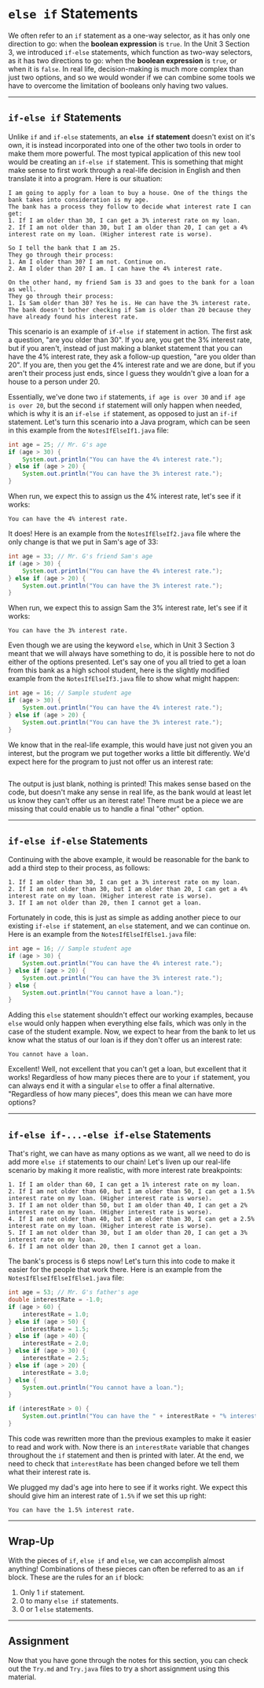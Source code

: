 # `else if` Statements

We often refer to an `if` statement as a one-way selector, as it has only one direction to go: when the **boolean expression** is `true`. In the Unit 3 Section 3, we introduced `if-else` statements, which function as two-way selectors, as it has two directions to go: when the **boolean expression** is `true`, or when it is `false`. In real life, decision-making is much more complex than just two options, and so we would wonder if we can combine some tools we have to overcome the limitation of booleans only having two values.

---

## `if-else if` Statements

Unlike `if` and `if-else` statements, an **`else if` statement** doesn't exist on it's own, it is instead incorporated into one of the other two tools in order to make them more powerful. The most typical application of this new tool would be creating an `if-else if` statement. This is something that might make sense to first work through a real-life decision in English and then translate it into a program. Here is our situation:

```
I am going to apply for a loan to buy a house. One of the things the bank takes into consideration is my age.
The bank has a process they follow to decide what interest rate I can get:
1. If I am older than 30, I can get a 3% interest rate on my loan.
2. If I am not older than 30, but I am older than 20, I can get a 4% interest rate on my loan. (Higher interest rate is worse).

So I tell the bank that I am 25.
They go through their process:
1. Am I older than 30? I am not. Continue on.
2. Am I older than 20? I am. I can have the 4% interest rate.

On the other hand, my friend Sam is 33 and goes to the bank for a loan as well.
They go through their process:
1. Is Sam older than 30? Yes he is. He can have the 3% interest rate.
The bank doesn't bother checking if Sam is older than 20 because they have already found his interest rate.
```

This scenario is an example of `if-else if` statement in action. The first ask a question, "are you older than 30". If you are, you get the 3% interest rate, but if you aren't, instead of just making a blanket statement that you can have the 4% interest rate, they ask a follow-up question, "are you older than 20". If you are, then you get the 4% interest rate and we are done, but if you aren't their process just ends, since I guess they wouldn't give a loan for a house to a person under 20.

Essentially, we've done two `if` statements, `if age is over 30` and `if age is over 20`, but the second `if` statement will only happen when needed, which is why it is an `if-else if` statement, as opposed to just an `if-if` statement. Let's turn this scenario into a Java program, which can be seen in this example from the `NotesIfElseIf1.java` file:

```java
int age = 25; // Mr. G's age
if (age > 30) {
    System.out.println("You can have the 4% interest rate.");
} else if (age > 20) {
    System.out.println("You can have the 3% interest rate.");
}
```

When run, we expect this to assign us the 4% interest rate, let's see if it works:

```
You can have the 4% interest rate.
```

It does! Here is an example from the `NotesIfElseIf2.java` file where the only change is that we put in Sam's age of 33:

```java
int age = 33; // Mr. G's friend Sam's age
if (age > 30) {
    System.out.println("You can have the 4% interest rate.");
} else if (age > 20) {
    System.out.println("You can have the 3% interest rate.");
}
```

When run, we expect this to assign Sam the 3% interest rate, let's see if it works:

```
You can have the 3% interest rate.
```

Even though we are using the keyword `else`, which in Unit 3 Section 3 meant that we will always have something to do, it is possible here to not do either of the options presented. Let's say one of you all tried to get a loan from this bank as a high school student, here is the slightly modified example from the `NotesIfElseIf3.java` file to show what might happen:

```java
int age = 16; // Sample student age
if (age > 30) {
    System.out.println("You can have the 4% interest rate.");
} else if (age > 20) {
    System.out.println("You can have the 3% interest rate.");
}
```

We know that in the real-life example, this would have just not given you an interest, but the program we put together works a little bit differently. We'd expect here for the program to just not offer us an interest rate:

```

```

The output is just blank, nothing is printed! This makes sense based on the code, but doesn't make any sense in real life, as the bank would at least let us know they can't offer us an iterest rate! There must be a piece we are missing that could enable us to handle a final "other" option.

---

## `if-else if-else` Statements

Continuing with the above example, it would be reasonable for the bank to add a third step to their process, as follows:

```
1. If I am older than 30, I can get a 3% interest rate on my loan.
2. If I am not older than 30, but I am older than 20, I can get a 4% interest rate on my loan. (Higher interest rate is worse).
3. If I am not older than 20, then I cannot get a loan.
```

Fortunately in code, this is just as simple as adding another piece to our existing `if-else if` statement, an `else` statement, and we can continue on. Here is an example from the `NotesIfElseIfElse1.java` file:

```java
int age = 16; // Sample student age
if (age > 30) {
    System.out.println("You can have the 4% interest rate.");
} else if (age > 20) {
    System.out.println("You can have the 3% interest rate.");
} else {
    System.out.println("You cannot have a loan.");
}
```

Adding this `else` statement shouldn't effect our working examples, because `else` would only happen when everything else fails, which was only in the case of the student example. Now, we expect to hear from the bank to let us know what the status of our loan is if they don't offer us an interest rate:

```
You cannot have a loan.
```

Excellent! Well, not excellent that you can't get a loan, but excellent that it works! Regardless of how many pieces there are to your `if` statement, you can always end it with a singular `else` to offer a final alternative. "Regardless of how many pieces", does this mean we can have more options?

---

## `if-else if-...-else if-else` Statements

That's right, we can have as many options as we want, all we need to do is add more `else if` statements to our chain! Let's liven up our real-life scenario by making it more realistic, with more interest rate breakpoints:

```
1. If I am older than 60, I can get a 1% interest rate on my loan.
2. If I am not older than 60, but I am older than 50, I can get a 1.5% interest rate on my loan. (Higher interest rate is worse).
3. If I am not older than 50, but I am older than 40, I can get a 2% interest rate on my loan. (Higher interest rate is worse).
4. If I am not older than 40, but I am older than 30, I can get a 2.5% interest rate on my loan. (Higher interest rate is worse).
5. If I am not older than 30, but I am older than 20, I can get a 3% interest rate on my loan. 
6. If I am not older than 20, then I cannot get a loan.
```

The bank's process is 6 steps now! Let's turn this into code to make it easier for the people that work there. Here is an example from the `NotesIfElseIfElseIfElse1.java` file:

```java
int age = 53; // Mr. G's father's age
double interestRate = -1.0;
if (age > 60) {
    interestRate = 1.0;
} else if (age > 50) {
    interestRate = 1.5;
} else if (age > 40) {
    interestRate = 2.0;
} else if (age > 30) {
    interestRate = 2.5;
} else if (age > 20) {
    interestRate = 3.0;
} else {
    System.out.println("You cannot have a loan.");
}

if (interestRate > 0) {
    System.out.println("You can have the " + interestRate + "% interest rate.");
}
```

This code was rewritten more than the previous examples to make it easier to read and work with. Now there is an `interestRate` variable that changes throughout the `if` statement and then is printed with later. At the end, we need to check that `interestRate` has been changed before we tell them what their interest rate is.

We plugged my dad's age into here to see if it works right. We expect this should give him an interest rate of `1.5%` if we set this up right:

```
You can have the 1.5% interest rate.
```

---

## Wrap-Up

With the pieces of `if`, `else if` and `else`, we can accomplish almost anything! Combinations of these pieces can often be referred to as an `if` block. These are the rules for an `if` block:

1. Only 1 `if` statement.
2. 0 to many `else if` statements.
3. 0 or 1 `else` statements.

---

## Assignment

Now that you have gone through the notes for this section, you can check out the `Try.md` and `Try.java` files to try a short assignment using this material.
